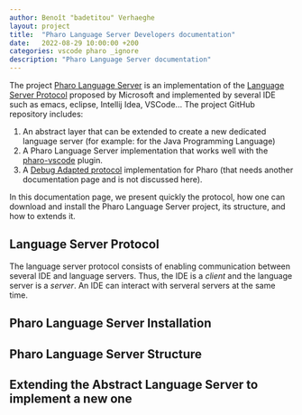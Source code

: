 ```yaml
---
author: Benoît "badetitou" Verhaeghe
layout: project
title:  "Pharo Language Server Developers documentation"
date:   2022-08-29 10:00:00 +200
categories: vscode pharo _ignore
description: "Pharo Language Server documentation"
---
```


The project [Pharo Language Server](https://github.com/badetitou/Pharo-LanguageServer) is an implementation of the [Language Server Protocol](https://microsoft.github.io/language-server-protocol/) proposed by Microsoft and implemented by several IDE such as emacs, eclipse, Intellij Idea, VSCode...
The project GitHub repository includes:

1. An abstract layer that can be extended to create a new dedicated language server (for example: for the Java Programming Language)
2. A Pharo Language Server implementation that works well with the [pharo-vscode](https://marketplace.visualstudio.com/items?itemName=badetitou.pharo-language-server) plugin.
3. A [Debug Adapted protocol](https://microsoft.github.io/debug-adapter-protocol/) implementation for Pharo (that needs another documentation page and is not discussed here).

In this documentation page, we present quickly the protocol, how one can download and install the Pharo Language Server project, its structure, and how to extends it.

## Language Server Protocol

The language server protocol consists of enabling communication between several IDE and language servers.
Thus, the IDE is a *client* and the language server is a *server*.
An IDE can interact with serveral servers at the same time.



## Pharo Language Server Installation

## Pharo Language Server Structure

## Extending the Abstract Language Server to implement a new one

